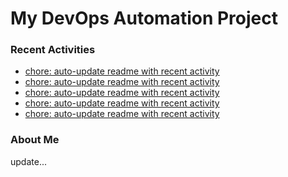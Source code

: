 # My DevOps Automation Project

### Recent Activities
<!-- activity:START -->
- [chore: auto-update readme with recent activity](https://github.com/kaigiii/mybowling-app/commit/5919e99851bec0ec87d8e499e43e0e2ae09e6a24)
- [chore: auto-update readme with recent activity](https://github.com/kaigiii/mybowling-app/commit/07f3406cf7a2714493233b21c4248d6fe7a06057)
- [chore: auto-update readme with recent activity](https://github.com/kaigiii/mybowling-app/commit/3c61ad01fad7bcb82d07d397ce201ff777334966)
- [chore: auto-update readme with recent activity](https://github.com/kaigiii/mybowling-app/commit/6b3ed8cc59a91b04d472c11fec49ee29e514019b)
- [chore: auto-update readme with recent activity](https://github.com/kaigiii/mybowling-app/commit/252e24ec3a148f112937461a6370668c18590fe7)
<!-- activity:END -->

### About Me
<!-- MYLINKS:START -->
<!-- MYLINKS:END -->

update...
